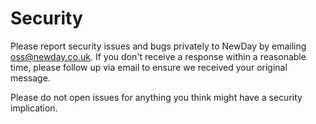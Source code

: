 # Security

Please report security issues and bugs privately to NewDay by emailing oss@newday.co.uk. If you don't receive a response within a reasonable time, please follow up via email to ensure we received your original message. 
 
Please do not open issues for anything you think might have a security implication.
